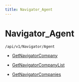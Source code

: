 ```yaml
---
title: Navigator_Agent
---
```


# Navigator_Agent

```http
/api/v1/Navigator/Agent
```




* [GetNavigatorCompany](v1NavigatorAgent_GetNavigatorCompany.md)

* [GetNavigatorCompanyList](v1NavigatorAgent_GetNavigatorCompanyList.md)

* [GetNavigatorCompanies](v1NavigatorAgent_GetNavigatorCompanies.md)